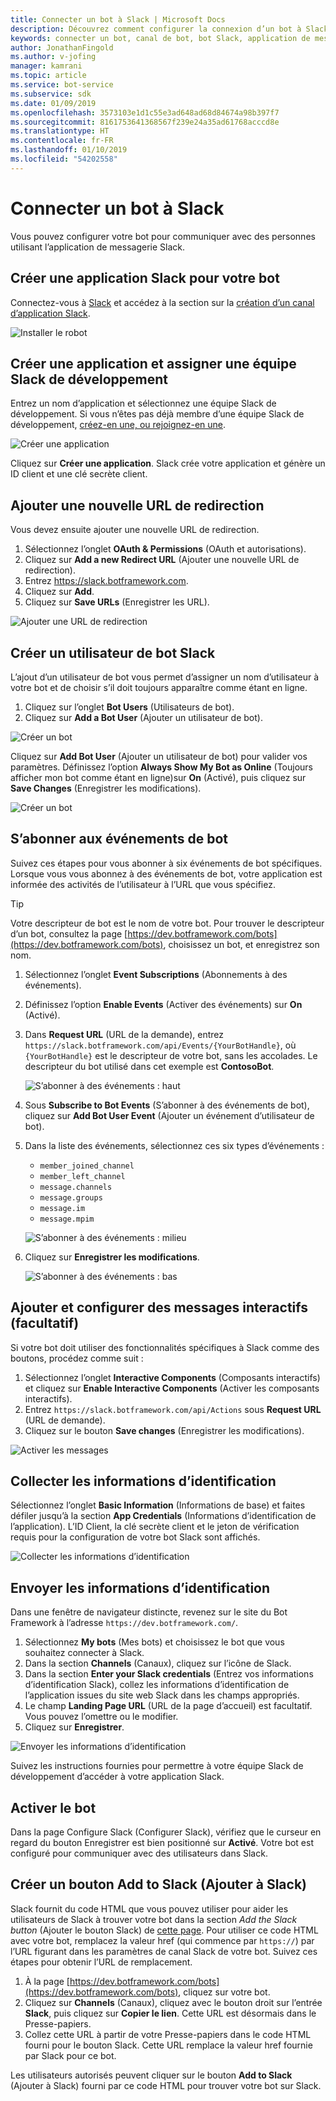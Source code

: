 ```yaml
---
title: Connecter un bot à Slack | Microsoft Docs
description: Découvrez comment configurer la connexion d’un bot à Slack.
keywords: connecter un bot, canal de bot, bot Slack, application de messagerie Slack
author: JonathanFingold
ms.author: v-jofing
manager: kamrani
ms.topic: article
ms.service: bot-service
ms.subservice: sdk
ms.date: 01/09/2019
ms.openlocfilehash: 3573103e1d1c55e3ad648ad68d84674a98b397f7
ms.sourcegitcommit: 8161753641368567f239e24a35ad61768acccd8e
ms.translationtype: HT
ms.contentlocale: fr-FR
ms.lasthandoff: 01/10/2019
ms.locfileid: "54202558"
---
```

# <a name="connect-a-bot-to-slack"></a>Connecter un bot à Slack

Vous pouvez configurer votre bot pour communiquer avec des personnes utilisant l’application de messagerie Slack.

## <a name="create-a-slack-application-for-your-bot"></a>Créer une application Slack pour votre bot

Connectez-vous à [Slack](https://slack.com/signin) et accédez à la section sur la [création d’un canal d’application Slack](https://api.slack.com/apps).

![Installer le robot](~/media/channels/slack-NewApp.png)

## <a name="create-an-app-and-assign-a-development-slack-team"></a>Créer une application et assigner une équipe Slack de développement

Entrez un nom d’application et sélectionnez une équipe Slack de développement. Si vous n’êtes pas déjà membre d’une équipe Slack de développement, [créez-en une, ou rejoignez-en une](https://slack.com/).

![Créer une application](~/media/channels/slack-CreateApp.png)

Cliquez sur **Créer une application**. Slack crée votre application et génère un ID client et une clé secrète client.

## <a name="add-a-new-redirect-url"></a>Ajouter une nouvelle URL de redirection

Vous devez ensuite ajouter une nouvelle URL de redirection.

1. Sélectionnez l’onglet **OAuth & Permissions** (OAuth et autorisations).
2. Cliquez sur **Add a new Redirect URL** (Ajouter une nouvelle URL de redirection).
3. Entrez https://slack.botframework.com.
4. Cliquez sur **Add**.
5. Cliquez sur **Save URLs** (Enregistrer les URL).

![Ajouter une URL de redirection](~/media/channels/slack-RedirectURL.png)

## <a name="create-a-slack-bot-user"></a>Créer un utilisateur de bot Slack

L’ajout d’un utilisateur de bot vous permet d’assigner un nom d’utilisateur à votre bot et de choisir s’il doit toujours apparaître comme étant en ligne.

1. Cliquez sur l’onglet **Bot Users** (Utilisateurs de bot).
2. Cliquez sur **Add a Bot User** (Ajouter un utilisateur de bot).

![Créer un bot](~/media/channels/slack-CreateBot.png)

Cliquez sur **Add Bot User** (Ajouter un utilisateur de bot) pour valider vos paramètres. Définissez l’option **Always Show My Bot as Online** (Toujours afficher mon bot comme étant en ligne)sur **On** (Activé), puis cliquez sur **Save Changes** (Enregistrer les modifications).

![Créer un bot](~/media/channels/slack-CreateApp-AddBotUser.png)

## <a name="subscribe-to-bot-events"></a>S’abonner aux événements de bot

Suivez ces étapes pour vous abonner à six événements de bot spécifiques. Lorsque vous vous abonnez à des événements de bot, votre application est informée des activités de l’utilisateur à l’URL que vous spécifiez.

> [!TIP]
> Votre descripteur de bot est le nom de votre bot. Pour trouver le descripteur d’un bot, consultez la page [https://dev.botframework.com/bots](https://dev.botframework.com/bots), choisissez un bot, et enregistrez son nom.

1. Sélectionnez l’onglet **Event Subscriptions** (Abonnements à des événements).
2. Définissez l’option **Enable Events** (Activer des événements) sur **On** (Activé).
3. Dans **Request URL** (URL de la demande), entrez `https://slack.botframework.com/api/Events/{YourBotHandle}`, où `{YourBotHandle}` est le descripteur de votre bot, sans les accolades. Le descripteur du bot utilisé dans cet exemple est **ContosoBot**.

   ![S’abonner à des événements : haut](~/media/channels/slack-SubscribeEvents-a.png)

4. Sous **Subscribe to Bot Events** (S’abonner à des événements de bot), cliquez sur **Add Bot User Event** (Ajouter un événement d’utilisateur de bot).
5. Dans la liste des événements, sélectionnez ces six types d’événements :
    * `member_joined_channel`
    * `member_left_channel`
    * `message.channels`
    * `message.groups`
    * `message.im`
    * `message.mpim`

   ![S’abonner à des événements : milieu](~/media/channels/slack-SubscribeEvents-b.png)

6. Cliquez sur **Enregistrer les modifications**.

   ![S’abonner à des événements : bas](~/media/channels/slack-SubscribeEvents-c.png)

## <a name="add-and-configure-interactive-messages-optional"></a>Ajouter et configurer des messages interactifs (facultatif)

Si votre bot doit utiliser des fonctionnalités spécifiques à Slack comme des boutons, procédez comme suit :

1. Sélectionnez l’onglet **Interactive Components** (Composants interactifs) et cliquez sur **Enable Interactive Components** (Activer les composants interactifs).
2. Entrez `https://slack.botframework.com/api/Actions` sous **Request URL** (URL de demande).
3. Cliquez sur le bouton **Save changes** (Enregistrer les modifications).

![Activer les messages](~/media/channels/slack-MessageURL.png)

## <a name="gather-credentials"></a>Collecter les informations d’identification

Sélectionnez l’onglet **Basic Information** (Informations de base) et faites défiler jusqu’à la section **App Credentials** (Informations d’identification de l’application).
L’ID Client, la clé secrète client et le jeton de vérification requis pour la configuration de votre bot Slack sont affichés.

![Collecter les informations d’identification](~/media/channels/slack-AppCredentials.png)

## <a name="submit-credentials"></a>Envoyer les informations d’identification

Dans une fenêtre de navigateur distincte, revenez sur le site du Bot Framework à l’adresse `https://dev.botframework.com/`.

1. Sélectionnez **My bots** (Mes bots) et choisissez le bot que vous souhaitez connecter à Slack.
2. Dans la section **Channels** (Canaux), cliquez sur l’icône de Slack.
3. Dans la section **Enter your Slack credentials** (Entrez vos informations d’identification Slack), collez les informations d’identification de l’application issues du site web Slack dans les champs appropriés.
4. Le champ **Landing Page URL** (URL de la page d’accueil) est facultatif. Vous pouvez l’omettre ou le modifier.
5. Cliquez sur **Enregistrer**.

![Envoyer les informations d’identification](~/media/channels/slack-SubmitCredentials.png)

Suivez les instructions fournies pour permettre à votre équipe Slack de développement d’accéder à votre application Slack.

## <a name="enable-the-bot"></a>Activer le bot

Dans la page Configure Slack (Configurer Slack), vérifiez que le curseur en regard du bouton Enregistrer est bien positionné sur **Activé**.
Votre bot est configuré pour communiquer avec des utilisateurs dans Slack.

## <a name="create-an-add-to-slack-button"></a>Créer un bouton Add to Slack (Ajouter à Slack)

Slack fournit du code HTML que vous pouvez utiliser pour aider les utilisateurs de Slack à trouver votre bot dans la section *Add the Slack button* (Ajouter le bouton Slack) de [cette page](https://api.slack.com/docs/slack-button).
Pour utiliser ce code HTML avec votre bot, remplacez la valeur href (qui commence par `https://`) par l’URL figurant dans les paramètres de canal Slack de votre bot.
Suivez ces étapes pour obtenir l’URL de remplacement.

1. À la page [https://dev.botframework.com/bots](https://dev.botframework.com/bots), cliquez sur votre bot.
2. Cliquez sur **Channels** (Canaux), cliquez avec le bouton droit sur l’entrée **Slack**, puis cliquez sur **Copier le lien**. Cette URL est désormais dans le Presse-papiers.
3. Collez cette URL à partir de votre Presse-papiers dans le code HTML fourni pour le bouton Slack. Cette URL remplace la valeur href fournie par Slack pour ce bot.

Les utilisateurs autorisés peuvent cliquer sur le bouton **Add to Slack** (Ajouter à Slack) fourni par ce code HTML pour trouver votre bot sur Slack.
